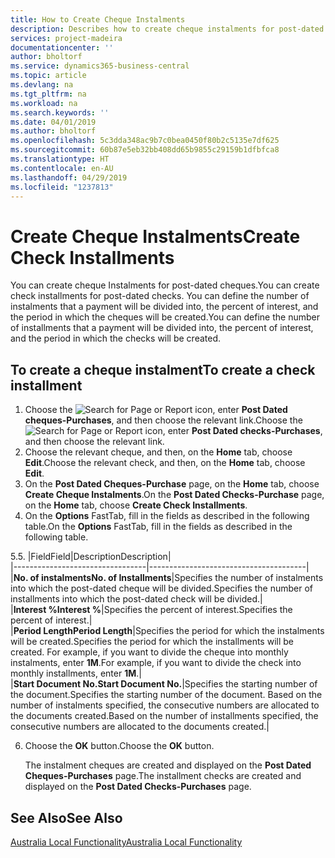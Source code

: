 ```yaml
---
title: How to Create Cheque Instalments
description: Describes how to create cheque instalments for post-dated cheques, define the number of instalments that a payment will be divided into, the percent of interest, and the period in which the cheques will be created.
services: project-madeira
documentationcenter: ''
author: bholtorf
ms.service: dynamics365-business-central
ms.topic: article
ms.devlang: na
ms.tgt_pltfrm: na
ms.workload: na
ms.search.keywords: ''
ms.date: 04/01/2019
ms.author: bholtorf
ms.openlocfilehash: 5c3dda348ac9b7c0bea0450f80b2c5135e7df625
ms.sourcegitcommit: 60b87e5eb32bb408dd65b9855c29159b1dfbfca8
ms.translationtype: HT
ms.contentlocale: en-AU
ms.lasthandoff: 04/29/2019
ms.locfileid: "1237813"
---
```

# <a name="create-check-installments"></a><span data-ttu-id="b3d80-103">Create Cheque Instalments</span><span class="sxs-lookup"><span data-stu-id="b3d80-103">Create Check Installments</span></span>
<span data-ttu-id="b3d80-104">You can create cheque Instalments for post-dated cheques.</span><span class="sxs-lookup"><span data-stu-id="b3d80-104">You can create check installments for post-dated checks.</span></span> <span data-ttu-id="b3d80-105">You can define the number of instalments that a payment will be divided into, the percent of interest, and the period in which the cheques will be created.</span><span class="sxs-lookup"><span data-stu-id="b3d80-105">You can define the number of installments that a payment will be divided into, the percent of interest, and the period in which the checks will be created.</span></span>  

## <a name="to-create-a-check-installment"></a><span data-ttu-id="b3d80-106">To create a cheque instalment</span><span class="sxs-lookup"><span data-stu-id="b3d80-106">To create a check installment</span></span>  

1.  <span data-ttu-id="b3d80-107">Choose the ![Search for Page or Report](../../media/ui-search/search_small.png "Search for Page or Report icon") icon, enter **Post Dated cheques-Purchases**, and then choose the relevant link.</span><span class="sxs-lookup"><span data-stu-id="b3d80-107">Choose the ![Search for Page or Report](../../media/ui-search/search_small.png "Search for Page or Report icon") icon, enter **Post Dated checks-Purchases**, and then choose the relevant link.</span></span>  
2.  <span data-ttu-id="b3d80-108">Choose the relevant cheque, and then, on the **Home** tab, choose **Edit**.</span><span class="sxs-lookup"><span data-stu-id="b3d80-108">Choose the relevant check, and then, on the **Home** tab, choose **Edit**.</span></span>  
3.  <span data-ttu-id="b3d80-109">On the **Post Dated Cheques-Purchase** page, on the **Home** tab, choose **Create Cheque Instalments**.</span><span class="sxs-lookup"><span data-stu-id="b3d80-109">On the **Post Dated Checks-Purchase** page, on the **Home** tab, choose **Create Check Installments**.</span></span>  
4.  <span data-ttu-id="b3d80-110">On the **Options** FastTab, fill in the fields as described in the following table.</span><span class="sxs-lookup"><span data-stu-id="b3d80-110">On the **Options** FastTab, fill in the fields as described in the following table.</span></span>  

<span data-ttu-id="b3d80-111">5.</span><span class="sxs-lookup"><span data-stu-id="b3d80-111">5.</span></span>  |<span data-ttu-id="b3d80-112">Field</span><span class="sxs-lookup"><span data-stu-id="b3d80-112">Field</span></span>|<span data-ttu-id="b3d80-113">Description</span><span class="sxs-lookup"><span data-stu-id="b3d80-113">Description</span></span>|  
    |---------------------------------|---------------------------------------|  
    |<span data-ttu-id="b3d80-114">**No. of instalments**</span><span class="sxs-lookup"><span data-stu-id="b3d80-114">**No. of Installments**</span></span>|<span data-ttu-id="b3d80-115">Specifies the number of instalments into which the post-dated cheque will be divided.</span><span class="sxs-lookup"><span data-stu-id="b3d80-115">Specifies the number of installments into which the post-dated check will be divided.</span></span>|  
    |<span data-ttu-id="b3d80-116">**Interest %**</span><span class="sxs-lookup"><span data-stu-id="b3d80-116">**Interest %**</span></span>|<span data-ttu-id="b3d80-117">Specifies the percent of interest.</span><span class="sxs-lookup"><span data-stu-id="b3d80-117">Specifies the percent of interest.</span></span>|  
    |<span data-ttu-id="b3d80-118">**Period Length**</span><span class="sxs-lookup"><span data-stu-id="b3d80-118">**Period Length**</span></span>|<span data-ttu-id="b3d80-119">Specifies the period for which the instalments will be created.</span><span class="sxs-lookup"><span data-stu-id="b3d80-119">Specifies the period for which the installments will be created.</span></span> <span data-ttu-id="b3d80-120">For example, if you want to divide the cheque into monthly instalments, enter **1M**.</span><span class="sxs-lookup"><span data-stu-id="b3d80-120">For example, if you want to divide the check into monthly installments, enter **1M**.</span></span>|  
    |<span data-ttu-id="b3d80-121">**Start Document No.**</span><span class="sxs-lookup"><span data-stu-id="b3d80-121">**Start Document No.**</span></span>|<span data-ttu-id="b3d80-122">Specifies the starting number of the document.</span><span class="sxs-lookup"><span data-stu-id="b3d80-122">Specifies the starting number of the document.</span></span> <span data-ttu-id="b3d80-123">Based on the number of instalments specified, the consecutive numbers are allocated to the documents created.</span><span class="sxs-lookup"><span data-stu-id="b3d80-123">Based on the number of installments specified, the consecutive numbers are allocated to the documents created.</span></span>|  

6.  <span data-ttu-id="b3d80-124">Choose the **OK** button.</span><span class="sxs-lookup"><span data-stu-id="b3d80-124">Choose the **OK** button.</span></span>  

     <span data-ttu-id="b3d80-125">The instalment cheques are created and displayed on the **Post Dated Cheques-Purchases** page.</span><span class="sxs-lookup"><span data-stu-id="b3d80-125">The installment checks are created and displayed on the **Post Dated Checks-Purchases** page.</span></span>

## <a name="see-also"></a><span data-ttu-id="b3d80-126">See Also</span><span class="sxs-lookup"><span data-stu-id="b3d80-126">See Also</span></span>
[<span data-ttu-id="b3d80-127">Australia Local Functionality</span><span class="sxs-lookup"><span data-stu-id="b3d80-127">Australia Local Functionality</span></span>](australia-local-functionality.md)